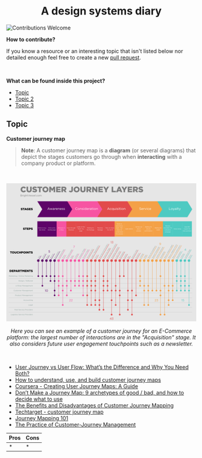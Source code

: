 <h1 align=center>A design systems diary</h1>

![Contributions Welcome](https://img.shields.io/badge/Contributions-welcome-blue.svg)

**How to contribute?**

If you know a resource or an interesting topic that isn't listed below nor detailed enough feel free to create a new [pull request](https://github.com/ChrisUser/design-systems-diary/pulls).

<br />

**What can be found inside this project?**

- [Topic](#topic)
- [Topic 2](#topic-2)
- [Topic 3](#topic-3)

## Topic

**Customer journey map**

> **Note**: A customer journey map is a **diagram** (or several diagrams) that depict the stages customers go through when **interacting** with a company product or platform.

<br />

<div align=center>

![BrightVessel's customer journey layers map](https://github.com/ChrisUser/design-systems-diary/blob/main/images/customer_journey_layers_brightvessel.png)

_Here you can see an example of a customer journey for an E-Commerce platform: the largest number of interactions are in the "Acquisition" stage. It also considers future user engagement touchpoints such as a newsletter._

</div>

<br />

- [User Journey vs User Flow: What’s the Difference and Why You Need Both?](https://userpilot.com/blog/user-journey-vs-user-flow/)
- [How to understand, use, and build customer journey maps](https://www.fullstory.com/customer-journey-maps/)
- [Coursera - Creating User Journey Maps: A Guide](https://www.coursera.org/articles/creating-user-journey-maps-a-guide)
- [Don’t Make a Journey Map: 9 archetypes of good / bad, and how to decide what to use](https://medium.com/@shahrsays/dont-make-a-journey-map-9-archetypes-of-good-bad-and-how-to-decide-what-to-use-d65abd30ec6f)
- [The Benefits and Disadvantages of Customer Journey Mapping](https://www.genroe.com/blog/benefits-and-disadvantages-of-customer-journey-mapping/15321)
- [Techtarget - customer journey map](https://www.techtarget.com/searchcustomerexperience/definition/customer-journey-map)
- [Journey Mapping 101](https://www.nngroup.com/articles/journey-mapping-101/)
- [The Practice of Customer-Journey Management](https://www.nngroup.com/articles/customer-journey-management/)

| Pros | Cons |
| ---- | ---- |
| \*   | \*   |
